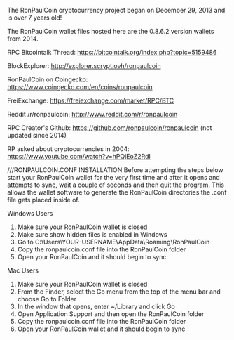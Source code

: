 The RonPaulCoin cryptocurrency project began on December 29, 2013 and is over 7 years old!

The RonPaulCoin wallet files hosted here are the 0.8.6.2 version wallets from 2014.
 
RPC Bitcointalk Thread: https://bitcointalk.org/index.php?topic=5159486

BlockExplorer: http://explorer.scrypt.ovh/ronpaulcoin 

RonPaulCoin on Coingecko: https://www.coingecko.com/en/coins/ronpaulcoin

FreiExchange: https://freiexchange.com/market/RPC/BTC

Reddit /r/ronpaulcoin: http://www.reddit.com/r/ronpaulcoin

RPC Creator's Github: https://github.com/ronpaulcoin/ronpaulcoin (not updated since 2014)

RP asked about cryptocurrencies in 2004: https://www.youtube.com/watch?v=hPQjEoZ2RdI

///RONPAULCOIN.CONF INSTALLATION
Before attempting the steps below start your RonPaulCoin wallet for the very first time and after it opens and attempts to sync,
wait a couple of seconds and then quit the program. This allows the wallet software to generate the RonPaulCoin directories the 
.conf file gets placed inside of. 

Windows Users 
1. Make sure your RonPaulCoin wallet is closed 
2. Make sure show hidden files is enabled in Windows
3. Go to C:\Users\YOUR-USERNAME\AppData\Roaming\RonPaulCoin
4. Copy the ronpaulcoin.conf file into the RonPaulCoin folder
5. Open your RonPaulCoin and it should begin to sync

Mac Users
1. Make sure your RonPaulCoin wallet is closed
2. From the Finder, select the Go menu from the top of the menu bar and choose Go to Folder
3. In the window that opens, enter ~/Library and click Go
4. Open Application Support and then open the RonPaulCoin folder
5. Copy the ronpaulcoin.conf file into the RonPaulCoin folder
6. Open your RonPaulCoin wallet and it should begin to sync

